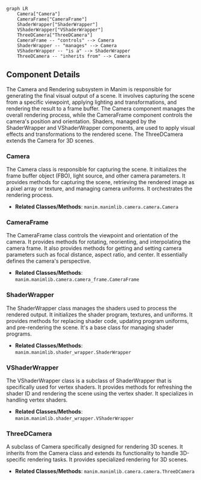 ```mermaid
graph LR
    Camera["Camera"]
    CameraFrame["CameraFrame"]
    ShaderWrapper["ShaderWrapper"]
    VShaderWrapper["VShaderWrapper"]
    ThreeDCamera["ThreeDCamera"]
    CameraFrame -- "controls" --> Camera
    ShaderWrapper -- "manages" --> Camera
    VShaderWrapper -- "is a" --> ShaderWrapper
    ThreeDCamera -- "inherits from" --> Camera
```

## Component Details

The Camera and Rendering subsystem in Manim is responsible for generating the final visual output of a scene. It involves capturing the scene from a specific viewpoint, applying lighting and transformations, and rendering the result to a frame buffer. The Camera component manages the overall rendering process, while the CameraFrame component controls the camera's position and orientation. Shaders, managed by the ShaderWrapper and VShaderWrapper components, are used to apply visual effects and transformations to the rendered scene. The ThreeDCamera extends the Camera for 3D scenes.

### Camera
The Camera class is responsible for capturing the scene. It initializes the frame buffer object (FBO), light source, and other camera parameters. It provides methods for capturing the scene, retrieving the rendered image as a pixel array or texture, and managing camera uniforms. It orchestrates the rendering process.
- **Related Classes/Methods**: `manim.manimlib.camera.camera.Camera`

### CameraFrame
The CameraFrame class controls the viewpoint and orientation of the camera. It provides methods for rotating, reorienting, and interpolating the camera frame. It also provides methods for getting and setting camera parameters such as focal distance, aspect ratio, and center. It essentially defines the camera's perspective.
- **Related Classes/Methods**: `manim.manimlib.camera.camera_frame.CameraFrame`

### ShaderWrapper
The ShaderWrapper class manages the shaders used to process the rendered output. It initializes the shader program, textures, and uniforms. It provides methods for replacing shader code, updating program uniforms, and pre-rendering the scene. It's a base class for managing shader programs.
- **Related Classes/Methods**: `manim.manimlib.shader_wrapper.ShaderWrapper`

### VShaderWrapper
The VShaderWrapper class is a subclass of ShaderWrapper that is specifically used for vertex shaders. It provides methods for refreshing the shader ID and rendering the scene using the vertex shader. It specializes in handling vertex shaders.
- **Related Classes/Methods**: `manim.manimlib.shader_wrapper.VShaderWrapper`

### ThreeDCamera
A subclass of Camera specifically designed for rendering 3D scenes. It inherits from the Camera class and extends its functionality to handle 3D-specific rendering tasks. It provides specialized rendering for 3D scenes.
- **Related Classes/Methods**: `manim.manimlib.camera.camera.ThreeDCamera`
